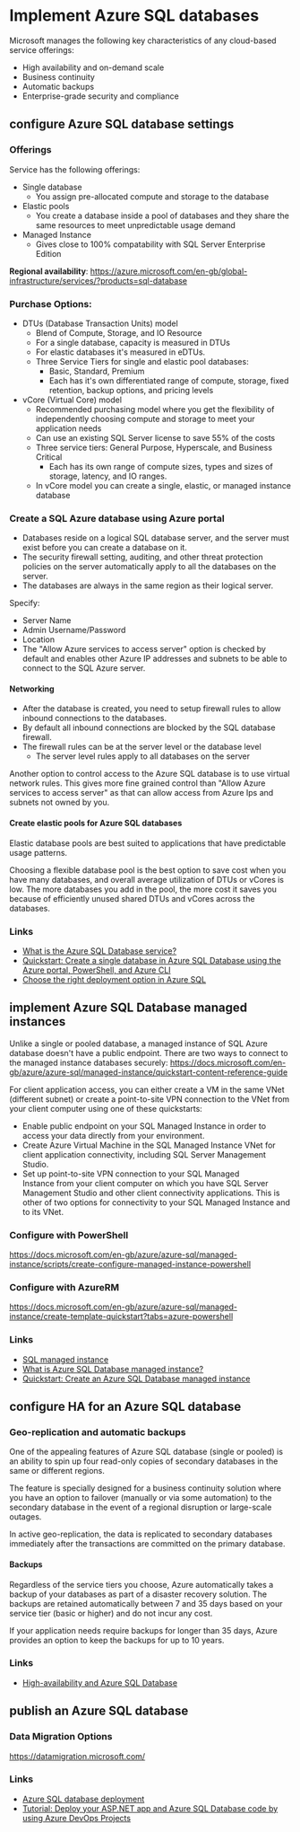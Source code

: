 
# Implement Azure SQL databases

Microsoft manages the following key characteristics of any cloud-based service offerings:

- High availability and on-demand scale
- Business continuity
- Automatic backups
- Enterprise-grade security and compliance

## configure Azure SQL database settings

### Offerings

Service has the following offerings:

- Single database
  - You assign pre-allocated compute and storage to the database
- Elastic pools
  - You create a database inside a pool of databases and they share the same resources to meet unpredictable usage demand
- Managed Instance
  - Gives close to 100% compatability with SQL Server Enterprise Edition

**Regional availability**: https://azure.microsoft.com/en-gb/global-infrastructure/services/?products=sql-database

### Purchase Options:

- DTUs (Database Transaction Units) model
  - Blend of Compute, Storage, and IO Resource
  - For a single database, capacity is measured in DTUs
  - For elastic databases it's measured in eDTUs.
  - Three Service Tiers for single and elastic pool databases:
    - Basic, Standard, Premium
    - Each has it's own differentiated range of compute, storage, fixed retention, backup options, and pricing levels
- vCore (Virtual Core) model
  - Recommended purchasing model where you get the flexibility of independently choosing compute and storage to meet your application needs
  - Can use an existing SQL Server license to save 55% of the costs
  - Three service tiers: General Purpose, Hyperscale, and Business Critical
    - Each has its own range of compute sizes, types and sizes of storage, latency, and IO ranges.
  - In vCore model you can create a single, elastic, or managed instance database

### Create a SQL Azure database using Azure portal

- Databases reside on a logical SQL database server, and the server must exist before you can create a database on it.
- The security firewall setting, auditing, and other threat protection policies on the server automatically apply to all the databases on the server.
- The databases are always in the same region as their logical server.

Specify:

- Server Name
- Admin Username/Password
- Location
- The "Allow Azure services to access server" option is checked by default and enables other Azure IP addresses and subnets to be able to connect to the SQL Azure server.

#### Networking

- After the database is created, you need to setup firewall rules to allow inbound connections to the databases.
- By default all inbound connections are blocked by the SQL database firewall.
- The firewall rules can be at the server level or the database level
  - The server level rules apply to all databases on the server

Another option to control access to the Azure SQL database is to use virtual network rules. This gives more fine grained control than "Allow Azure services to access server" as that can allow access from Azure Ips and subnets not owned by you.

#### Create elastic pools for Azure SQL databases

Elastic database pools are best suited to applications that have predictable usage patterns.

Choosing a flexible database pool is the best option to save cost when you have many databases, and overall average utilization of DTUs or vCores is low. The more databases you add in the pool, the more cost it saves you because of efficiently unused shared DTUs and vCores across the databases.

### Links

- [What is the Azure SQL Database service?](https://docs.microsoft.com/en-us/azure/sql-database/sql-database-technical-overview)
- [Quickstart: Create a single database in Azure SQL Database using the Azure portal, PowerShell, and Azure CLI](https://docs.microsoft.com/en-us/azure/sql-database/sql-database-single-database-get-started)
- [Choose the right deployment option in Azure SQL](https://docs.microsoft.com/en-us/azure/sql-database/sql-database-paas-vs-sql-server-iaas)

## implement Azure SQL Database managed instances

Unlike a single or pooled database, a managed instance of SQL Azure database doesn't have a public endpoint. There are two ways to connect to the managed instance databases securely: https://docs.microsoft.com/en-gb/azure/azure-sql/managed-instance/quickstart-content-reference-guide

For client application access, you can either create a VM in the same VNet (different subnet) or create a point-to-site VPN connection to the VNet from your client computer using one of these quickstarts:

- Enable public endpoint on your SQL Managed Instance in order to access your data directly from your environment.
- Create Azure Virtual Machine in the SQL Managed Instance VNet for client application connectivity, including SQL Server Management Studio.
- Set up point-to-site VPN connection to your SQL Managed Instance from your client computer on which you have SQL Server Management Studio and other client connectivity applications. This is other of two options for connectivity to your SQL Managed Instance and to its VNet.

### Configure with PowerShell

https://docs.microsoft.com/en-gb/azure/azure-sql/managed-instance/scripts/create-configure-managed-instance-powershell

### Configure with AzureRM

https://docs.microsoft.com/en-gb/azure/azure-sql/managed-instance/create-template-quickstart?tabs=azure-powershell

### Links

- [SQL managed instance](https://docs.microsoft.com/en-us/azure/sql-database/sql-database-managed-instance-index)
- [What is Azure SQL Database managed instance?](https://docs.microsoft.com/en-us/azure/sql-database/sql-database-managed-instance)
- [Quickstart: Create an Azure SQL Database managed instance](https://docs.microsoft.com/en-us/azure/sql-database/sql-database-managed-instance-get-started)

## configure HA for an Azure SQL database

### Geo-replication and automatic backups

One of the appealing features of Azure SQL database (single or pooled) is an ability to spin up four read-only copies of secondary databases in the same or different regions.

The feature is specially designed for a business continuity solution where you have an option to failover (manually or via some automation) to the secondary database in the event of a regional disruption or large-scale outages.

In active geo-replication, the data is replicated to secondary databases immediately after the transactions are committed on the primary database.

#### Backups

Regardless of the service tiers you choose, Azure automatically takes a backup of your databases as part of a disaster recovery solution. The backups are retained automatically between 7 and 35 days  based on your service tier (basic or higher) and do not incur any cost.

If your application needs require backups for longer than 35 days, Azure provides an option to keep the backups for up to 10 years.

### Links

- [High-availability and Azure SQL Database](https://docs.microsoft.com/en-us/azure/sql-database/sql-database-high-availability)

## publish an Azure SQL database

### Data Migration Options

https://datamigration.microsoft.com/

### Links

- [Azure SQL database deployment](https://docs.microsoft.com/en-us/azure/devops/pipelines/targets/azure-sqldb)
- [Tutorial: Deploy your ASP.NET app and Azure SQL Database code by using Azure DevOps Projects](https://docs.microsoft.com/en-us/azure/devops-project/azure-devops-project-sql-database)
